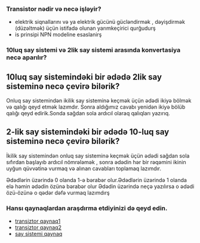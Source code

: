 ### Transistor nədir və necə işləyir?
- elektrik siqnallarını və ya elektrik gücünü gücləndirmək , dəyişdirmək (düzəltmək) üçün istifadə olunan yarımkeçirici qurğudurş
- is prinsipi NPN modeline esaslanirş
### 10luq say sistemi və 2lik say sistemi arasında konvertasiya necə aparılır?

## 10luq say sistemindəki bir ədədə 2lik say sisteminə necə çevirə bilərik?
Onluq say sistemindən ikilik say sisteminə keçmək üçün ədədi ikiyə bölmək və qalığı qeyd etmək lazımdır. Sonra aldığımız cavabı yenidən ikiyə bölüb qalığı qeyd edirik.Sonda sağdan sola ardıcıl olaraq qalıqları yazırıq.

## 2-lik say sistemindəki bir ədədə 10-luq say sisteminə necə çevirə bilərik?
İkilik  say sistemindən onluq say sisteminə keçmək üçün ədədi sağdan sola sıfırdan başlayıb ardıcıl nömrələmək , sonra ədədin hər bir rəqəmini ikinin uyğun qüvvətinə vurmaq və alınan cavabları toplamaq lazımdır.

 Ədədlərin üzərində 0 olanda 1-ə bərabər olur.Ədədlərin üzərində 1 olanda elə həmin ədədin özünə bərabər olur Ədədin üzərində neçə yazılırsa o ədədi özü-özünə o qədər dəfə vurmaq lazımdırş
### Hansı qaynaqlardan araşdırma etdiyinizi də qeyd edin.
- [transiztor qaynaq1](https://elektrikinfo.com/transistor-nedir/)
- [transiztor qaynaq2](https://regimos.ru/az/wiring/what-is-a-transistor-and-how-does-it-work-basics-of-electronics-for-dummies-what-is-a-transistor-and-how-it-works.html)
- [say sistemi qaynaq](https://www.youtube.com/watch?v=teTrhghcORA)